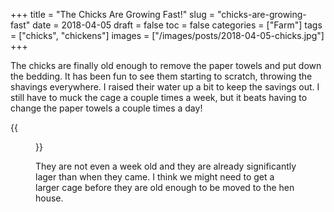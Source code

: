 +++
title = "The Chicks Are Growing Fast!"
slug = "chicks-are-growing-fast"
date = 2018-04-05
draft = false
toc = false
categories = ["Farm"]
tags = ["chicks", "chickens"]
images = ["/images/posts/2018-04-05-chicks.jpg"]
+++

The chicks are finally old enough to remove the paper towels and put down the bedding. It has been fun to see them starting to scratch, throwing the shavings everywhere. I raised their water up a bit to keep the savings out. I still have to muck the cage a couple times a week, but it beats having to change the paper towels a couple times a day!

{{<figure src="/images/posts/2018-04-05-chicks.jpg" caption="Holy cow! They are growing fast.">}}

They are not even a week old and they are already significantly lager than when they came. I think we might need to get a larger cage before they are old enough to be moved to the hen house.
